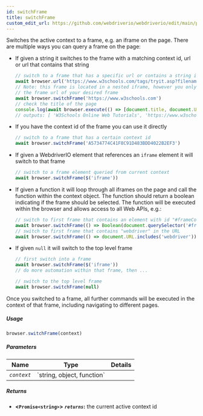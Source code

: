```yaml
---
id: switchFrame
title: switchFrame
custom_edit_url: https://github.com/webdriverio/webdriverio/edit/main/packages/webdriverio/src/commands/browser/switchFrame.ts
---
```


Switches the active context to a frame, e.g. an iframe on the page. There are multiple ways you can query a frame
on the page:

  - If given a string it switches to the frame with a matching context id, url or url that contains that string
    ```ts
    // switch to a frame that has a specific url or contains a string in the url
    await browser.url('https://www.w3schools.com/tags/tryit.asp?filename=tryhtml_iframe')
    // Note: this frame is located in a nested iframe, however you only need to provide
    // the frame url of your desired frame
    await browser.switchFrame('https://www.w3schools.com')
    // check the title of the page
    console.log(await browser.execute(() => [document.title, document.URL]))
    // outputs: [ 'W3Schools Online Web Tutorials', 'https://www.w3schools.com/' ]
    ```

  - If you have the context id of the frame you can use it directly
    ```ts
    // switch to a frame that has a certain context id
    await browser.switchFrame('A5734774C41F8C91D483BDD4022B2EF3')
    ```

  - If given a WebdriverIO element that references an `iframe` element it will switch to that frame
    ```ts
    // switch to a frame element queried from current context
    await browser.switchFrame($('iframe'))
    ```

  - If given a function it will loop through all iframes on the page and call the function within the context
    object. The function should return a boolean indicating if the frame should be selected. The function
    will be executed within the browser and allows access to all Web APIs, e.g.:
    ```ts
    // switch to first frame that contains an element with id "#frameContent"
    await browser.switchFrame(() => Boolean(document.querySelector('#frameContent')))
    // switch to first frame that contains "webdriver" in the URL
    await browser.switchFrame(() => document.URL.includes('webdriver'))
    ```

  - If given `null` it will switch to the top level frame
    ```ts
    // first switch into a frame
    await browser.switchFrame($('iframe'))
    // do more automation within that frame, then ...

    // switch to the top level frame
    await browser.switchFrame(null)
    ```

Once you switched to a frame, all further commands will be executed in the context of that frame,
including navigating to different pages.

##### Usage

```js
browser.switchFrame(context)
```

##### Parameters

<table>
  <thead>
    <tr>
      <th>Name</th><th>Type</th><th>Details</th>
    </tr>
  </thead>
  <tbody>
    <tr>
      <td><code><var>context</var></code></td>
      <td>`string, object, function`</td>
      <td></td>
    </tr>
  </tbody>
</table>

##### Returns

- **&lt;`Promise<string>`&gt;**
            **<code><var>returns</var></code>:**  the current active context id    

